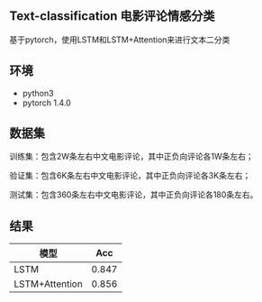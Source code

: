 ## Text-classification 电影评论情感分类
基于pytorch，使用LSTM和LSTM+Attention来进行文本二分类  

## 环境
* python3
* pytorch 1.4.0

## 数据集
  训练集：包含2W条左右中文电影评论，其中正负向评论各1W条左右；

  验证集：包含6K条左右中文电影评论，其中正负向评论各3K条左右；

  测试集：包含360条左右中文电影评论，其中正负向评论各180条左右。  

## 结果
 模型  | Acc  
 ---- | ----- 
 LSTM  | 0.847
 LSTM+Attention  | 0.856 

